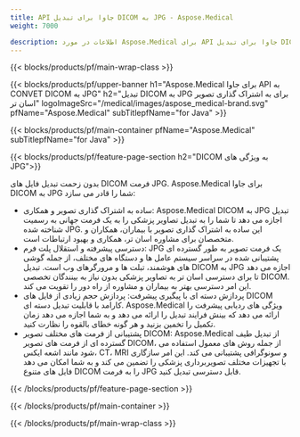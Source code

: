 ```yaml
---
title: API جاوا برای تبدیل DICOM به JPG - Aspose.Medical
weight: 7000

description: اطلاعات در مورد Aspose.Medical برای API جاوا برای تبدیل DICOM به JPG
---
```


{{< blocks/products/pf/main-wrap-class >}}

{{< blocks/products/pf/upper-banner h1="Aspose.Medical برای جاوا API به CONVET DICOM به JPG" h2="تبدیل DICOM به JPG برای به اشتراک گذاری تصویر اسان تر" logoImageSrc="/medical/images/aspose_medical-brand.svg" pfName="Aspose.Medical" subTitlepfName="for Java" >}}

{{< blocks/products/pf/main-container pfName="Aspose.Medical" subTitlepfName="for Java" >}}

{{< blocks/products/pf/feature-page-section h2="DICOM به ویژگی های JPG">}}

<p>بدون زحمت تبدیل فایل های DICOM فرمت JPG. Aspose.Medical برای جاوا DICOM به JPG شما را قادر می سازد:</p>

<ul>
<li>ساده به اشتراک گذاری تصویر و همکاری: Aspose.Medical DICOM به JPG تبدیل اجازه می دهد تا شما را به تبدیل تصاویر پزشکی را به یک فرمت جهانی به رسمیت شناخته شده JPG. این ساده به اشتراک گذاری تصویر با بیماران، همکاران و متخصصان برای مشاوره اسان تر، همکاری و بهبود ارتباطات است.</li>
<li>دسترسی پیشرفته و استقلال پلت فرم: JPG یک فرمت تصویر به طور گسترده ای پشتیبانی شده در سراسر سیستم عامل ها و دستگاه های مختلف، از جمله گوشی های هوشمند، تبلت ها و مرورگرهای وب است. تبدیل DICOM به JPG اجازه می دهد تا برای دسترسی اسان تر به تصاویر پزشکی بدون نیاز به بینندگان تخصصی DICOM. این امر دسترسی بهتر به بیماران و مشاوره از راه دور را تقویت می کند.</li>
<li>پردازش دسته ای با پیگیری پیشرفت: پردازش حجم زیادی از فایل های DICOM کارامد با قابلیت تبدیل دسته ای. Aspose.Medical ویژگی های ردیابی پیشرفت را ارائه می دهد که بینش فرایند تبدیل را ارائه می دهد و به شما اجازه می دهد زمان تکمیل را تخمین بزنید و هر گونه خطای بالقوه را نظارت کنید.</li>
<li>پشتیبانی از فرمت های مختلف تصویر DICOM: Aspose.Medical از تبدیل طیف گسترده ای از فرمت های تصویر DICOM، از جمله روش های معمول استفاده می شود مانند اشعه ایکس، CT، MRI و سونوگرافی پشتیبانی می کند. این امر سازگاری با تجهیزات مختلف تصویربرداری پزشکی را تضمین می کند و به شما امکان می دهد فایل های متنوع DICOM را به فرمت JPG قابل دسترسی تبدیل کنید.</li>
</ul>

{{< /blocks/products/pf/feature-page-section >}}

{{< /blocks/products/pf/main-container >}}

{{< /blocks/products/pf/main-wrap-class >}}